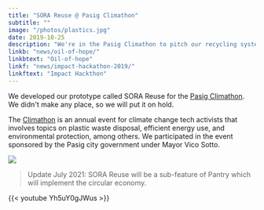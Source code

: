 ```yaml
---
title: "SORA Reuse @ Pasig Climathon"
subtitle: ""
image: "/photos/plastics.jpg"
date: 2019-10-25
description: "We're in the Pasig Climathon to pitch our recycling system"
linkb: "news/oil-of-hope/"
linkbtext: "Oil-of-hope"
linkf: "news/impact-hackathon-2019/"
linkftext: "Impact Hackthon"
---
```


We developed our prototype called SORA Reuse for the <a href='https://climathon.climate-kic.org/en/'>Pasig Climathon</a>. We didn't make any place, so we will put it on hold. 

The [Climathon](https://climathon.climate-kic.org) is an annual event for climate change tech activists that involves topics on plastic waste disposal, efficient energy use, and environmental protection, among others. We participated in the event sponsored by the Pasig city government under Mayor Vico Sotto.

![](/photos/plastics.jpg)

> Update July 2021: SORA Reuse will be a sub-feature of Pantry which will implement the circular economy.

{{< youtube Yh5uY0gJWus >}}